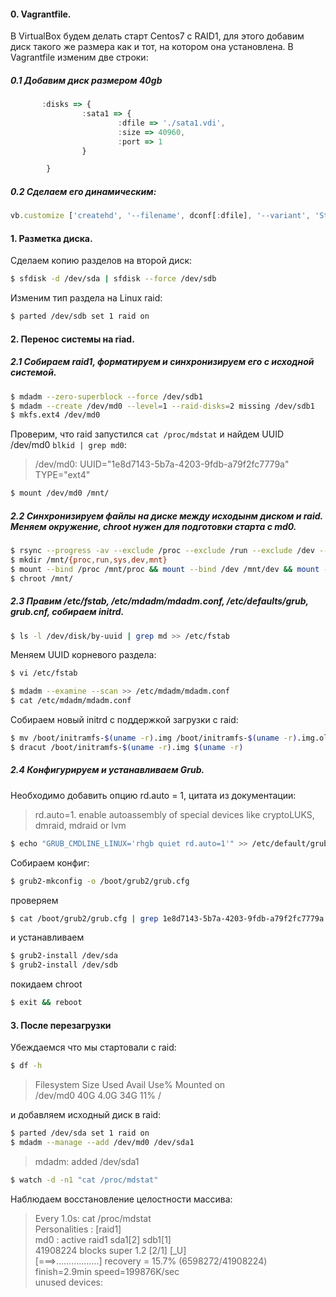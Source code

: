#### 0. Vagrantfile.

В VirtualBox будем делать старт Centos7 с RAID1, для этого добавим диск такого же размера как и тот, на котором она установлена.
В Vagrantfile изменим две строки:
##### 0.1 Добавим диск размером 40gb

```js
       :disks => {
                :sata1 => {
                        :dfile => './sata1.vdi',
                        :size => 40960,
                        :port => 1
                }

        }
```

##### 0.2 Сделаем его динамическим:

```js
vb.customize ['createhd', '--filename', dconf[:dfile], '--variant', 'Standard', '--size', dconf[:size]]
```

#### 1. Разметка диска.

Сделаем копию разделов на второй диск:

```sh
$ sfdisk -d /dev/sda | sfdisk --force /dev/sdb
```

Изменим тип раздела на Linux raid:

```sh
$ parted /dev/sdb set 1 raid on
```

#### 2. Перенос системы на riad.

##### 2.1 Собираем raid1, форматируем и синхронизируем его с исходной системой.

```sh
$ mdadm --zero-superblock --force /dev/sdb1
$ mdadm --create /dev/md0 --level=1 --raid-disks=2 missing /dev/sdb1
$ mkfs.ext4 /dev/md0
```

Проверим, что raid запустился `cat /proc/mdstat` и найдем UUID /dev/md0 `blkid | grep md0`:

> /dev/md0: UUID="1e8d7143-5b7a-4203-9fdb-a79f2fc7779a" TYPE="ext4"

```sh
$ mount /dev/md0 /mnt/
```

##### 2.2 Синхронизируем файлы на диске между исходынм диском и raid. Меняем окружение, chroot нужен для подготовки старта с md0.

```sh
$ rsync --progress -av --exclude /proc --exclude /run --exclude /dev --exclude /sys --exclude /mnt  / /mnt/
$ mkdir /mnt/{proc,run,sys,dev,mnt}
$ mount --bind /proc /mnt/proc && mount --bind /dev /mnt/dev && mount --bind /sys /mnt/sys && mount --bind /run /mnt/run
$ chroot /mnt/ 
```

##### 2.3 Правим /etc/fstab, /etc/mdadm/mdadm.conf, /etc/defaults/grub, grub.cnf, собираем initrd.

```sh
$ ls -l /dev/disk/by-uuid | grep md >> /etc/fstab
```

Меняем UUID корневого раздела:

```sh
$ vi /etc/fstab
```

```sh
$ mdadm --examine --scan >> /etc/mdadm/mdadm.conf
$ cat /etc/mdadm/mdadm.conf
```

Собираем новый initrd с поддержкой загрузки с raid:

```sh
$ mv /boot/initramfs-$(uname -r).img /boot/initramfs-$(uname -r).img.old
$ dracut /boot/initramfs-$(uname -r).img $(uname -r)
```

##### 2.4 Конфигурируем и устанавливаем Grub.

Необходимо добавить опцию rd.auto = 1, цитата из документации:

> rd.auto=1. enable autoassembly of special devices like cryptoLUKS, dmraid, mdraid or lvm


```sh
$ echo "GRUB_CMDLINE_LINUX='rhgb quiet rd.auto=1'" >> /etc/default/grub
```

Собираем конфиг:

```sh
$ grub2-mkconfig -o /boot/grub2/grub.cfg
```

проверяем

```sh
$ cat /boot/grub2/grub.cfg | grep 1e8d7143-5b7a-4203-9fdb-a79f2fc7779a
```

и устанавливаем

```sh
$ grub2-install /dev/sda
$ grub2-install /dev/sdb
```

покидаем chroot
```sh
$ exit && reboot
```
#### 3. После перезагрузки

Убеждаемся что мы стартовали с raid:

```sh
$ df -h
```

>Filesystem      Size  Used Avail Use% Mounted on \
>/dev/md0         40G  4.0G   34G  11% /

и добавляем исходный диск в raid:

```sh
$ parted /dev/sda set 1 raid on
$ mdadm --manage --add /dev/md0 /dev/sda1
```

>mdadm: added /dev/sda1

```sh
$ watch -d -n1 "cat /proc/mdstat"
```

Наблюдаем восстановление целостности массива:

>Every 1.0s: cat /proc/mdstat \
>Personalities : [raid1] \
>md0 : active raid1 sda1[2] sdb1[1] \
>      41908224 blocks super 1.2 [2/1] [_U] \
>      [===>.................]  recovery = 15.7% (6598272/41908224) finish=2.9min speed=199876K/sec \
>unused devices: <none>
